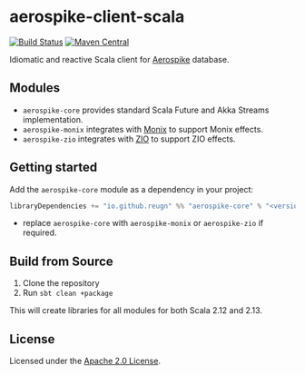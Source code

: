 # aerospike-client-scala
[![Build Status](https://travis-ci.com/reugn/aerospike-client-scala.svg?branch=master)](https://travis-ci.com/reugn/aerospike-client-scala)
[![Maven Central](https://maven-badges.herokuapp.com/maven-central/io.github.reugn/aerospike-core_2.12/badge.svg)](https://maven-badges.herokuapp.com/maven-central/io.github.reugn/aerospike-core_2.12/)

Idiomatic and reactive Scala client for [Aerospike](https://www.aerospike.com/) database.

## Modules
* `aerospike-core` provides standard Scala Future and Akka Streams implementation.
* `aerospike-monix` integrates with [Monix](https://monix.io/) to support Monix effects.
* `aerospike-zio` integrates with [ZIO](https://zio.dev/) to support ZIO effects.

## Getting started
Add the `aerospike-core` module as a dependency in your project:
```scala
libraryDependencies += "io.github.reugn" %% "aerospike-core" % "<version>"
```
* replace `aerospike-core` with `aerospike-monix` or `aerospike-zio` if required.

## Build from Source
1. Clone the repository
2. Run `sbt clean +package`

This will create libraries for all modules for both Scala 2.12 and 2.13.

## License
Licensed under the [Apache 2.0 License](./LICENSE).
